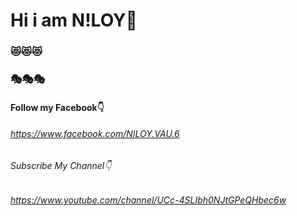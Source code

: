 # Hi i am N!LOY👋
### 😻😻😻
### 🎭🎭🎭
#### Follow my Facebook👇
###### https://www.facebook.com/NILOY.VAU.6
###### Subscribe My Channel👇
###### https://www.youtube.com/channel/UCc-4SLIbh0NJtGPeQHbec6w
<!--
**niloy0/niloy0** is a ✨ _special_ ✨ repository because its `README.md` (this file) appears on your GitHub profile.

Here are some ideas to get you started:

- 🔭 I’m currently working on ...
- 🌱 I’m currently learning ...
- 👯 I’m looking to collaborate on ...
- 🤔 I’m looking for help with ...
- 💬 Ask me about ...
- 📫 How to reach me: ...
- 😄 Pronouns: ...
- ⚡ Fun fact: ...
-->
